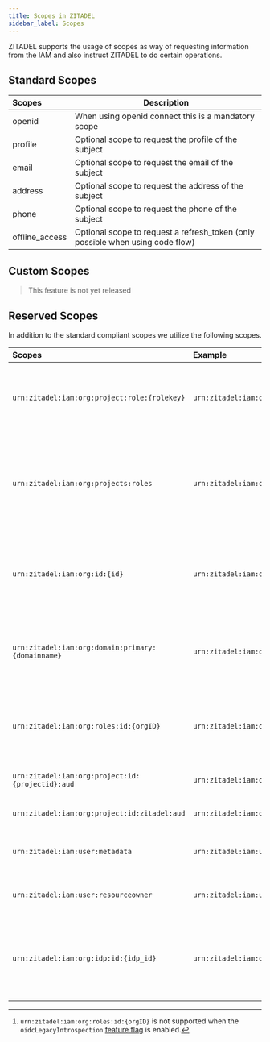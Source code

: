 ```yaml
---
title: Scopes in ZITADEL
sidebar_label: Scopes
---
```


ZITADEL supports the usage of scopes as way of requesting information from the IAM and also instruct ZITADEL to do certain operations.

## Standard Scopes

| Scopes         | Description                                                                    |
|:---------------|--------------------------------------------------------------------------------|
| openid         | When using openid connect this is a mandatory scope                            |
| profile        | Optional scope to request the profile of the subject                           |
| email          | Optional scope to request the email of the subject                             |
| address        | Optional scope to request the address of the subject                           |
| phone          | Optional scope to request the phone of the subject                             |
| offline_access | Optional scope to request a refresh_token (only possible when using code flow) |

## Custom Scopes

> This feature is not yet released

## Reserved Scopes

In addition to the standard compliant scopes we utilize the following scopes.

| Scopes                                            | Example                                                | Description                                                                                                                                                                                                                                                                  |
| :------------------------------------------------ | :----------------------------------------------------- | ---------------------------------------------------------------------------------------------------------------------------------------------------------------------------------------------------------------------------------------------------------------------------- |
| `urn:zitadel:iam:org:project:role:{rolekey}`      | `urn:zitadel:iam:org:project:role:user`                | By using this scope a client can request the claim `urn:zitadel:iam:org:project:roles` to be asserted when possible. As an alternative approach you can enable all roles to be asserted from the [project](/guides/manage/console/roles#authorizations) a client belongs to. |
| `urn:zitadel:iam:org:projects:roles`              | `urn:zitadel:iam:org:projects:roles`                   | By using this scope a client can request the claim `urn:zitadel:iam:org:project:{projectid}:roles` to be asserted for each requested project. All projects of the token audience, requested by the `urn:zitadel:iam:org:project:id:{projectid}:aud` scopes will be used.     |
| `urn:zitadel:iam:org:id:{id}`                     | `urn:zitadel:iam:org:id:178204173316174381`            | When requesting this scope **ZITADEL** will enforce that the user is a member of the selected organization. If the organization does not exist a failure is displayed. It will assert the `urn:zitadel:iam:user:resourceowner` claims.                                       |
| `urn:zitadel:iam:org:domain:primary:{domainname}` | `urn:zitadel:iam:org:domain:primary:acme.ch`           | When requesting this scope **ZITADEL** will enforce that the user is a member of the selected organization and the username is suffixed by the provided domain. If the organization does not exist a failure is displayed                                                    |
| `urn:zitadel:iam:org:roles:id:{orgID}`            | `urn:zitadel:iam:org:roles:id:178204173316174381`      | This scope can be used one or more times to limit the granted organization IDs in the returned roles. Unknown organization IDs are ignored. When this scope is not used, all granted organizations are returned inside the roles.[^1]                                        |
| `urn:zitadel:iam:org:project:id:{projectid}:aud`  | `urn:zitadel:iam:org:project:id:69234237810729019:aud` | By adding this scope, the requested projectid will be added to the audience of the access token                                                                                                                                                                              |
| `urn:zitadel:iam:org:project:id:zitadel:aud`      | `urn:zitadel:iam:org:project:id:zitadel:aud`           | By adding this scope, the ZITADEL project ID will be added to the audience of the access token                                                                                                                                                                               |
| `urn:zitadel:iam:user:metadata`                   | `urn:zitadel:iam:user:metadata`                        | By adding this scope, the metadata of the user will be included in the token. The values are base64 encoded.                                                                                                                                                                 |
| `urn:zitadel:iam:user:resourceowner`              | `urn:zitadel:iam:user:resourceowner`                   | By adding this scope: id, name and  primary_domain of the resource owner (the users organization) will be included in the token.                                                                                                                                                                |
| `urn:zitadel:iam:org:idp:id:{idp_id}`             | `urn:zitadel:iam:org:idp:id:76625965177954913`         | By adding this scope the user will directly be redirected to the identity provider to authenticate. Make sure you also send the primary domain scope if a custom login policy is configured. Otherwise the system will not be able to identify the identity provider.        |

[^1]: `urn:zitadel:iam:org:roles:id:{orgID}` is not supported when the `oidcLegacyIntrospection` [feature flag](/docs/apis/resources/feature_service_v2/feature-service-set-instance-features) is enabled.
